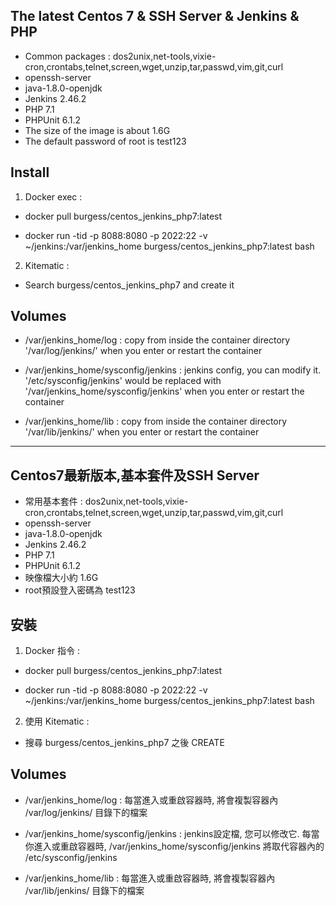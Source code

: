 ## The latest Centos 7 & SSH Server & Jenkins & PHP

* Common packages : dos2unix,net-tools,vixie-cron,crontabs,telnet,screen,wget,unzip,tar,passwd,vim,git,curl
* openssh-server
* java-1.8.0-openjdk
* Jenkins 2.46.2
* PHP 7.1
* PHPUnit 6.1.2
* The size of the image is about 1.6G
* The default password of root is test123


## Install

1. Docker exec :

* docker pull burgess/centos_jenkins_php7:latest

* docker run -tid -p 8088:8080 -p 2022:22 -v ~/jenkins:/var/jenkins_home burgess/centos_jenkins_php7:latest bash


2. Kitematic :

* Search burgess/centos_jenkins_php7 and create it


## Volumes

* /var/jenkins_home/log : copy from inside the container directory '/var/log/jenkins/' when you enter or restart the container

* /var/jenkins_home/sysconfig/jenkins : jenkins config, you can modify it. '/etc/sysconfig/jenkins' would be replaced with '/var/jenkins_home/sysconfig/jenkins' when you enter or restart the container

* /var/jenkins_home/lib : copy from inside the container directory '/var/lib/jenkins/' when you enter or restart the container


---


## Centos7最新版本,基本套件及SSH Server

* 常用基本套件 : dos2unix,net-tools,vixie-cron,crontabs,telnet,screen,wget,unzip,tar,passwd,vim,git,curl
* openssh-server
* java-1.8.0-openjdk
* Jenkins 2.46.2
* PHP 7.1
* PHPUnit 6.1.2
* 映像檔大小約 1.6G
* root預設登入密碼為 test123


## 安裝

1. Docker 指令 :

* docker pull burgess/centos_jenkins_php7:latest

* docker run -tid -p 8088:8080 -p 2022:22 -v ~/jenkins:/var/jenkins_home burgess/centos_jenkins_php7:latest bash


2. 使用 Kitematic :

* 搜尋 burgess/centos_jenkins_php7 之後 CREATE


## Volumes

* /var/jenkins_home/log : 每當進入或重啟容器時, 將會複製容器內 /var/log/jenkins/ 目錄下的檔案

* /var/jenkins_home/sysconfig/jenkins : jenkins設定檔, 您可以修改它. 每當你進入或重啟容器時, /var/jenkins_home/sysconfig/jenkins 將取代容器內的 /etc/sysconfig/jenkins

* /var/jenkins_home/lib : 每當進入或重啟容器時, 將會複製容器內 /var/lib/jenkins/ 目錄下的檔案



